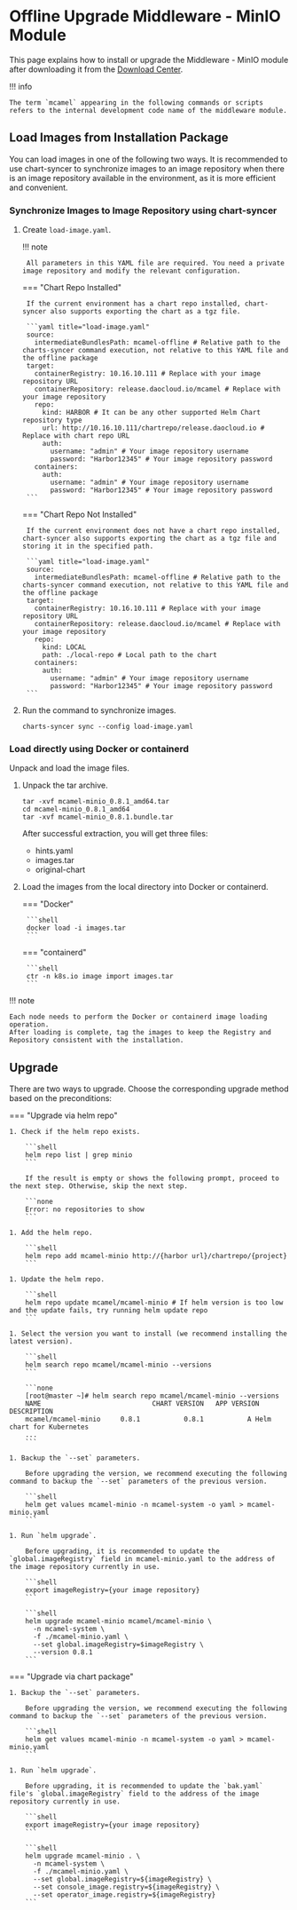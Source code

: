 # Offline Upgrade Middleware - MinIO Module

This page explains how to install or upgrade the Middleware - MinIO module after downloading it from the [Download Center](../../../download/index.md).

!!! info

    The term `mcamel` appearing in the following commands or scripts refers to the internal development code name of the middleware module.

## Load Images from Installation Package

You can load images in one of the following two ways. It is recommended to use chart-syncer to synchronize images to an image repository when there is an image repository available in the environment, as it is more efficient and convenient.

### Synchronize Images to Image Repository using chart-syncer

1. Create `load-image.yaml`.

    !!! note

        All parameters in this YAML file are required. You need a private image repository and modify the relevant configuration.

    === "Chart Repo Installed"

        If the current environment has a chart repo installed, chart-syncer also supports exporting the chart as a tgz file.

        ```yaml title="load-image.yaml"
        source:
          intermediateBundlesPath: mcamel-offline # Relative path to the charts-syncer command execution, not relative to this YAML file and the offline package
        target:
          containerRegistry: 10.16.10.111 # Replace with your image repository URL
          containerRepository: release.daocloud.io/mcamel # Replace with your image repository
          repo:
            kind: HARBOR # It can be any other supported Helm Chart repository type
            url: http://10.16.10.111/chartrepo/release.daocloud.io # Replace with chart repo URL
            auth:
              username: "admin" # Your image repository username
              password: "Harbor12345" # Your image repository password
          containers:
            auth:
              username: "admin" # Your image repository username
              password: "Harbor12345" # Your image repository password
        ```

    === "Chart Repo Not Installed"

        If the current environment does not have a chart repo installed, chart-syncer also supports exporting the chart as a tgz file and storing it in the specified path.

        ```yaml title="load-image.yaml"
        source:
          intermediateBundlesPath: mcamel-offline # Relative path to the charts-syncer command execution, not relative to this YAML file and the offline package
        target:
          containerRegistry: 10.16.10.111 # Replace with your image repository URL
          containerRepository: release.daocloud.io/mcamel # Replace with your image repository
          repo:
            kind: LOCAL
            path: ./local-repo # Local path to the chart
          containers:
            auth:
              username: "admin" # Your image repository username
              password: "Harbor12345" # Your image repository password
        ```

1. Run the command to synchronize images.

    ```shell
    charts-syncer sync --config load-image.yaml
    ```

### Load directly using Docker or containerd

Unpack and load the image files.

1. Unpack the tar archive.

    ```shell
    tar -xvf mcamel-minio_0.8.1_amd64.tar
    cd mcamel-minio_0.8.1_amd64
    tar -xvf mcamel-minio_0.8.1.bundle.tar
    ```

    After successful extraction, you will get three files:

    - hints.yaml
    - images.tar
    - original-chart

1. Load the images from the local directory into Docker or containerd.

    === "Docker"

        ```shell
        docker load -i images.tar
        ```

    === "containerd"

        ```shell
        ctr -n k8s.io image import images.tar
        ```

!!! note

    Each node needs to perform the Docker or containerd image loading operation.
    After loading is complete, tag the images to keep the Registry and Repository consistent with the installation.

## Upgrade

There are two ways to upgrade. Choose the corresponding upgrade method based on the preconditions:

=== "Upgrade via helm repo"

    1. Check if the helm repo exists.

        ```shell
        helm repo list | grep minio
        ```

        If the result is empty or shows the following prompt, proceed to the next step. Otherwise, skip the next step.

        ```none
        Error: no repositories to show
        ```

    1. Add the helm repo.

        ```shell
        helm repo add mcamel-minio http://{harbor url}/chartrepo/{project}
        ```

    1. Update the helm repo.

        ```shell
        helm repo update mcamel/mcamel-minio # If helm version is too low and the update fails, try running helm update repo
        ```

    1. Select the version you want to install (we recommend installing the latest version).

        ```shell
        helm search repo mcamel/mcamel-minio --versions
        ```

        ```none
        [root@master ~]# helm search repo mcamel/mcamel-minio --versions
        NAME                            CHART VERSION   APP VERSION     DESCRIPTION               
        mcamel/mcamel-minio     0.8.1           0.8.1           A Helm chart for Kubernetes
        ...
        ```

    1. Backup the `--set` parameters.

        Before upgrading the version, we recommend executing the following command to backup the `--set` parameters of the previous version.

        ```shell
        helm get values mcamel-minio -n mcamel-system -o yaml > mcamel-minio.yaml
        ```

    1. Run `helm upgrade`.

        Before upgrading, it is recommended to update the `global.imageRegistry` field in mcamel-minio.yaml to the address of the image repository currently in use.

        ```shell
        export imageRegistry={your image repository}
        ```

        ```shell
        helm upgrade mcamel-minio mcamel/mcamel-minio \
          -n mcamel-system \
          -f ./mcamel-minio.yaml \
          --set global.imageRegistry=$imageRegistry \
          --version 0.8.1
        ```

=== "Upgrade via chart package"

    1. Backup the `--set` parameters.

        Before upgrading the version, we recommend executing the following command to backup the `--set` parameters of the previous version.

        ```shell
        helm get values mcamel-minio -n mcamel-system -o yaml > mcamel-minio.yaml
        ```

    1. Run `helm upgrade`.

        Before upgrading, it is recommended to update the `bak.yaml` file's `global.imageRegistry` field to the address of the image repository currently in use.

        ```shell
        export imageRegistry={your image repository}
        ```

        ```shell
        helm upgrade mcamel-minio . \
          -n mcamel-system \
          -f ./mcamel-minio.yaml \
          --set global.imageRegistry=${imageRegistry} \
          --set console_image.registry=${imageRegistry} \ 
          --set operator_image.registry=${imageRegistry}
        ```
